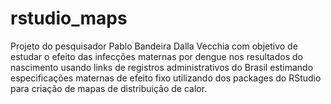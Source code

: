 # rstudio_maps
Projeto do pesquisador Pablo Bandeira Dalla Vecchia com objetivo de estudar o efeito das infecções maternas por dengue nos resultados do nascimento usando links de registros administrativos do Brasil estimando especificações maternas de efeito fixo utilizando dos packages do RStudio para criação de mapas de distribuição de calor. 
